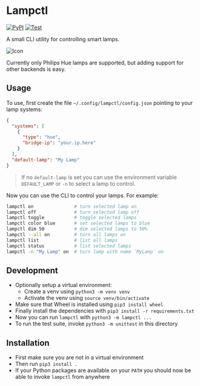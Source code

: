 # Lampctl

[![PyPI](https://img.shields.io/pypi/v/lampctl)](https://pypi.org/project/lampctl)
[![Test](https://github.com/fwcd/lampctl/actions/workflows/test.yml/badge.svg)](https://github.com/fwcd/lampctl/actions/workflows/test.yml)

A small CLI utility for controlling smart lamps.

![Icon](icon.png)

Currently only Philips Hue lamps are supported, but adding support for other backends is easy.

## Usage

To use, first create the file `~/.config/lampctl/config.json` pointing to your lamp systems:

```json
{
  "systems": [
    {
      "type": "hue",
      "bridge-ip": "your.ip.here"
    }
  ],
  "default-lamp": "My Lamp"
}
```

> If no `default-lamp` is set you can use the environment variable `DEFAULT_LAMP` or `-n` to select a lamp to control.

Now you can use the CLI to control your lamps. For example:

```sh
lampctl on               # turn selected lamp on
lampctl off              # turn selected lamp off
lampctl toggle           # toggle selected lamps
lampctl color blue       # set selected lamps to blue
lampctl dim 50           # dim selected lamps to 50%
lampctl --all on         # turn all lamps on
lampctl list             # list all lamps
lampctl status           # list selected lamps
lampctl -n "My Lamp" on  # turn lamp with name `MyLamp` on
```

## Development

* Optionally setup a virtual environment:
    * Create a venv using `python3 -m venv venv`
    * Activate the venv using `source venv/bin/activate`
* Make sure that Wheel is installed using `pip3 install wheel`
* Finally install the dependencies with `pip3 install -r requirements.txt`
* Now you can run `lampctl` with `python3 -m lampctl ...`
* To run the test suite, invoke `python3 -m unittest` in this directory

## Installation

* First make sure you are not in a virtual environment
* Then run `pip3 install .`
* If your Python packages are available on your `PATH` you should now be able to invoke `lampctl` from anywhere

